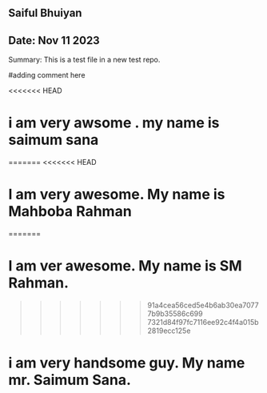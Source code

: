 ## Saiful Bhuiyan
## Date:  Nov 11 2023

Summary:  This is a test file in a new test repo.

#adding comment here

<<<<<<< HEAD
# i am very awsome . my name is saimum sana
=======
<<<<<<< HEAD
# I am very awesome. My name is Mahboba Rahman 
=======

# I am ver awesome. My name is SM Rahman.
>>>>>>> 91a4cea56ced5e4b6ab30ea70777b9b35586c699
>>>>>>> 7321d84f97fc7116ee92c4f4a015b2819ecc125e
# i am very handsome guy. My name mr. Saimum Sana.